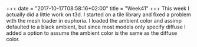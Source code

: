 +++
date = "2017-10-17T08:58:16+02:00"
title = "Week41"
+++
This week I actually did a little work on t3d. I started on a tile library and
fixed a problem with the mesh loader in euphoria. I loaded the ambient color and
assimp defaulted to a black ambient, but since most models only specify diffuse
I added a option to assume the ambient color is the same as the diffuse color.
